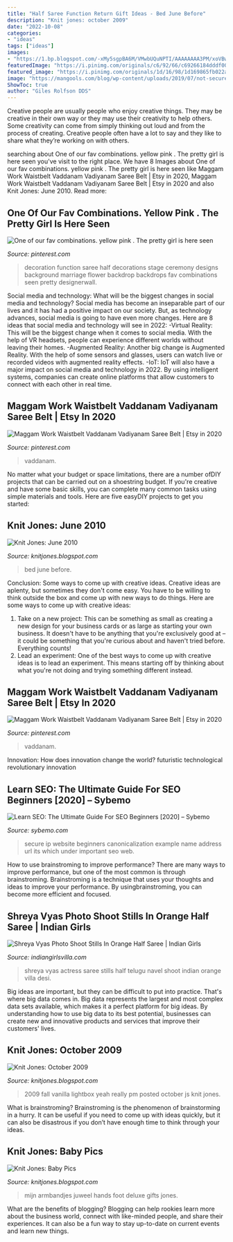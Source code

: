 ```yaml
---
title: "Half Saree Function Return Gift Ideas - Bed June Before"
description: "Knit jones: october 2009"
date: "2022-10-08"
categories:
- "ideas"
tags: ["ideas"]
images:
- "https://1.bp.blogspot.com/-xMy5sgpBA6M/VMwbUQuNPTI/AAAAAAAA3PM/xoVBwo-H-CE/s1600/Shreya-Vyas-Photo-Stills-33.jpg"
featuredImage: "https://i.pinimg.com/originals/c6/92/66/c69266184dddf00b499cece5fb75434a.jpg"
featured_image: "https://i.pinimg.com/originals/1d/16/98/1d169865fb022accc833521f0fd6651f.jpg"
image: "https://mangools.com/blog/wp-content/uploads/2019/07/not-secure-chrome.jpg"
ShowToc: true
author: "Giles Rolfson DDS"
---
```



Creative people are usually people who enjoy creative things. They may be creative in their own way or they may use their creativity to help others. Some creativity can come from simply thinking out loud and from the process of creating. Creative people often have a lot to say and they like to share what they’re working on with others.

	

		
searching about One of our fav combinations. yellow pink . The pretty girl is here seen you've visit to the right place. We have 8 Images about One of our fav combinations. yellow pink . The pretty girl is here seen like Maggam Work Waistbelt Vaddanam Vadiyanam Saree Belt | Etsy in 2020, Maggam Work Waistbelt Vaddanam Vadiyanam Saree Belt | Etsy in 2020 and also Knit Jones: June 2010. Read more:
		
    
## One Of Our Fav Combinations. Yellow Pink . The Pretty Girl Is Here Seen

<img loading=lazy src="https://i.pinimg.com/originals/c6/92/66/c69266184dddf00b499cece5fb75434a.jpg" onerror="this.onerror=null;this.src='https://tse2.mm.bing.net/th?id=OIP.d9QYXKOGjhvfIFsDaK0ARgHaEF&amp;pid=15.1';" alt="One of our fav combinations. yellow pink . The pretty girl is here seen">

_Source: pinterest.com_

>decoration function saree half decorations stage ceremony designs background marriage flower backdrop backdrops fav combinations seen pretty designerwall. 

	

Social media and technology: What will be the biggest changes in social media and technology?
Social media has become an inseparable part of our lives and it has had a positive impact on our society. But, as technology advances, social media is going to have even more changes. Here are 8 ideas that social media and technology will see in 2022: 
-Virtual Reality: This will be the biggest change when it comes to social media. With the help of VR headsets, people can experience different worlds without leaving their homes. 
-Augmented Reality: Another big change is Augmented Reality. With the help of some sensors and glasses, users can watch live or recorded videos with augmented reality effects. 
-IoT: IoT will also have a major impact on social media and technology in 2022. By using intelligent systems, companies can create online platforms that allow customers to connect with each other in real time.

    
## Maggam Work Waistbelt Vaddanam Vadiyanam Saree Belt | Etsy In 2020

<img loading=lazy src="https://i.pinimg.com/originals/1d/16/98/1d169865fb022accc833521f0fd6651f.jpg" onerror="this.onerror=null;this.src='https://tse1.mm.bing.net/th?id=OIP.ZGtK4vbXZshDi9rUhihc6AHaHd&amp;pid=15.1';" alt="Maggam Work Waistbelt Vaddanam Vadiyanam Saree Belt | Etsy in 2020">

_Source: pinterest.com_

>vaddanam. 

	

No matter what your budget or space limitations, there are a number ofDIY projects that can be carried out on a shoestring budget. If you're creative and have some basic skills, you can complete many common tasks using simple materials and tools. Here are five easyDIY projects to get you started: 

    
## Knit Jones: June 2010

<img loading=lazy src="https://2.bp.blogspot.com/_X5gvFBIH7fo/TBK_-t479bI/AAAAAAAACyc/EB1ZAkLVSnM/s1600/bed+before.jpg" onerror="this.onerror=null;this.src='https://tse3.mm.bing.net/th?id=OIP.B1zCNzB7ZwrGKXdkebjohwHaGf&amp;pid=15.1';" alt="Knit Jones: June 2010">

_Source: knitjones.blogspot.com_

>bed june before. 

	

Conclusion: Some ways to come up with creative ideas.
Creative ideas are aplenty, but sometimes they don't come easy. You have to be willing to think outside the box and come up with new ways to do things. Here are some ways to come up with creative ideas: 
1. Take on a new project: This can be something as small as creating a new design for your business cards or as large as starting your own business. It doesn't have to be anything that you're exclusively good at – it could be something that you're curious about and haven't tried before. Everything counts! 
2. Lead an experiment: One of the best ways to come up with creative ideas is to lead an experiment. This means starting off by thinking about what you're not doing and trying something different instead.

    
## Maggam Work Waistbelt Vaddanam Vadiyanam Saree Belt | Etsy In 2020

<img loading=lazy src="https://i.pinimg.com/736x/1d/16/98/1d169865fb022accc833521f0fd6651f.jpg" onerror="this.onerror=null;this.src='https://tse2.mm.bing.net/th?id=OIP.ZHYKH4mRkJ9sRfez0jZrwQHaHd&amp;pid=15.1';" alt="Maggam Work Waistbelt Vaddanam Vadiyanam Saree Belt | Etsy in 2020">

_Source: pinterest.com_

>vaddanam. 

	

Innovation: How does innovation change the world?
futuristic 
technological 
revolutionary
innovation

    
## Learn SEO: The Ultimate Guide For SEO Beginners [2020] – Sybemo

<img loading=lazy src="https://mangools.com/blog/wp-content/uploads/2019/07/not-secure-chrome.jpg" onerror="this.onerror=null;this.src='https://tse4.mm.bing.net/th?id=OIP.G6xYw3Op03F2ZfW1saWEZQAAAA&amp;pid=15.1';" alt="Learn SEO: The Ultimate Guide For SEO Beginners [2020] – Sybemo">

_Source: sybemo.com_

>secure ip website beginners canonicalization example name address url its which under important seo web. 

	

How to use brainstroming to improve performance?
There are many ways to improve performance, but one of the most common is through brainstroming. Brainstroming is a technique that uses your thoughts and ideas to improve your performance. By usingbrainstroming, you can become more efficient and focused.

    
## Shreya Vyas Photo Shoot Stills In Orange Half Saree | Indian Girls

<img loading=lazy src="https://1.bp.blogspot.com/-xMy5sgpBA6M/VMwbUQuNPTI/AAAAAAAA3PM/xoVBwo-H-CE/s1600/Shreya-Vyas-Photo-Stills-33.jpg" onerror="this.onerror=null;this.src='https://tse3.mm.bing.net/th?id=OIP.v0ZL-9V1WLr8ITlh0WrLIgHaLw&amp;pid=15.1';" alt="Shreya Vyas Photo Shoot Stills In Orange Half Saree | Indian Girls">

_Source: indiangirlsvilla.com_

>shreya vyas actress saree stills half telugu navel shoot indian orange villa desi. 

	

Big ideas are important, but they can be difficult to put into practice. That's where big data comes in. Big data represents the largest and most complex data sets available, which makes it a perfect platform for big ideas. By understanding how to use big data to its best potential, businesses can create new and innovative products and services that improve their customers' lives.

    
## Knit Jones: October 2009

<img loading=lazy src="https://3.bp.blogspot.com/_X5gvFBIH7fo/Sucq5yEiqrI/AAAAAAAACfA/6HFbIZHiBd0/s320/IMG_2304.JPG" onerror="this.onerror=null;this.src='https://tse3.mm.bing.net/th?id=OIP.MGINGebdLzuuM2VVKR-howHaE7&amp;pid=15.1';" alt="Knit Jones: October 2009">

_Source: knitjones.blogspot.com_

>2009 fall vanilla lightbox yeah really pm posted october js knit jones. 

	

What is brainstroming? Brainstroming is the phenomenon of brainstorming in a hurry. It can be useful if you need to come up with ideas quickly, but it can also be disastrous if you don’t have enough time to think through your ideas.

    
## Knit Jones: Baby Pics

<img loading=lazy src="https://3.bp.blogspot.com/_X5gvFBIH7fo/TFBsfu3WzhI/AAAAAAAAC3E/XmPeYLsUl8M/s320/Baby+Toes+1.jpg" onerror="this.onerror=null;this.src='https://tse2.mm.bing.net/th?id=OIP.pqh29CgVvKD2WrBoL_jK6AAAAA&amp;pid=15.1';" alt="Knit Jones: Baby Pics">

_Source: knitjones.blogspot.com_

>mijn armbandjes juweel hands foot deluxe gifts jones. 

	

What are the benefits of blogging?
Blogging can help rookies learn more about the business world, connect with like-minded people, and share their experiences. It can also be a fun way to stay up-to-date on current events and learn new things.

